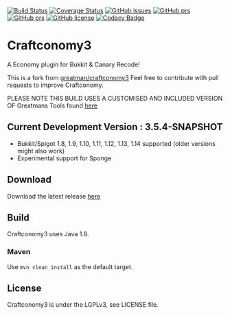 [![Build Status](https://travis-ci.org/pavog/craftconomy3.svg?branch=master)](https://travis-ci.org/pavog/craftconomy3)
[![Coverage Status](https://coveralls.io/repos/github/pavog/craftconomy3/badge.svg?branch=master)](https://coveralls.io/github/pavog/craftconomy3?branch=master)
[![GitHub issues](https://img.shields.io/github/issues/pavog/craftconomy3.svg)](https://github.com/pavog/craftconomy3/issues)
[![GitHub prs](https://img.shields.io/github/issues-pr/pavog/craftconomy3.svg)](https://github.com/pavog/craftconomy3/pulls)
[![GitHub prs](https://img.shields.io/github/release/pavog/craftconomy3.svg)](https://github.com/pavog/craftconomy3/releases/latest)
[![GitHub license](https://img.shields.io/github/license/pavog/craftconomy3.svg)](https://github.com/pavog/craftconomy3/blob/master/LICENSE)
[![Codacy Badge](https://api.codacy.com/project/badge/Grade/f8c801fa055d4fd0ab9e32b3f4a4132c)](https://app.codacy.com/project/pavog/craftconomy3/dashboard)

# Craftconomy3
A Economy plugin for Bukkit &amp; Canary Recode!

This is a fork from [greatman/craftconomy3](https://github.com/greatman/craftconomy3)
Feel free to contribute with pull requests to improve Craftconomy.

PLEASE NOTE THIS BUILD USES A CUSTOMISED AND INCLUDED VERSION OF Greatmans Tools found [here](https://github.com/pavog/craftconomy3/tree/master/src/main/java/com/greatmancode/craftconomy3/tools)

## Current Development Version : 3.5.4-SNAPSHOT

  - Bukkit/Spigot 1.8, 1.9, 1.10, 1.11, 1.12, 1.13, 1.14 supported (older versions might also work)
  - Experimental support for Sponge

## Download

Download the latest release [here](https://github.com/pavog/craftconomy3/releases/latest)

## Build

Craftconomy3 uses Java 1.8.

### Maven

Use `mvn clean install` as the default target.

## License

Craftconomy3 is under the LGPLv3, see LICENSE file.
